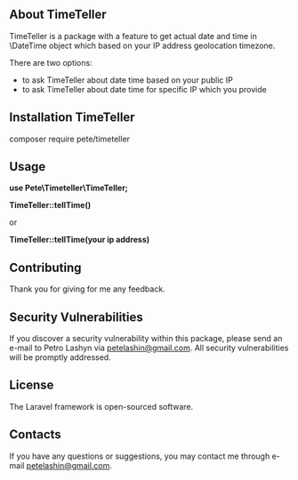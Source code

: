## About TimeTeller

TimeTeller is a package with a feature to get actual date and time in \DateTime object which based 
on your IP address geolocation timezone.

There are two options:
- to ask TimeTeller about date time based on your public IP 
- to ask TimeTeller about date time for specific IP which you provide

## Installation TimeTeller

composer require pete/timeteller

## Usage

<strong>use Pete\Timeteller\TimeTeller;</strong>

<strong>TimeTeller::tellTime()</strong>

or

<strong>TimeTeller::tellTime(your ip address)</strong>

## Contributing

Thank you for giving for me any feedback.

## Security Vulnerabilities

If you discover a security vulnerability 
within this package, please send an e-mail to Petro Lashyn via [petelashin@gmail.com](mailto:petelashin@gmail.com). All security vulnerabilities will be promptly addressed.

## License

The Laravel framework is open-sourced software.

## Contacts

If you have any questions or suggestions, you may contact me through e-mail [petelashin@gmail.com](mailto:petelashin@gmail.com).